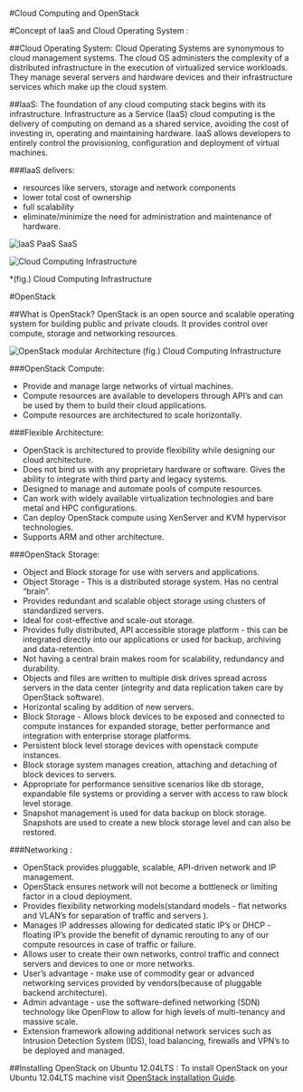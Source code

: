 #Cloud Computing and OpenStack


#Concept of IaaS and Cloud Operating System :

##Cloud Operating System:
Cloud Operating Systems are synonymous to cloud management systems. The cloud OS administers the complexity of a distributed infrastructure in the execution of virtualized service workloads. They manage several servers and hardware devices and their infrastructure services which make up the cloud system.


##IaaS:
The foundation of any cloud computing stack begins with its infrastructure. Infrastructure as a Service (IaaS) cloud computing is the delivery of computing on demand as a shared service, avoiding the cost of investing in, operating and maintaining hardware. IaaS allows developers to entirely control the provisioning, configuration and deployment of virtual machines.

###IaaS delivers:
* resources like servers, storage and network components
* lower total cost of ownership
* full scalability
* eliminate/minimize the need for administration and maintenance of hardware.


![IaaS PaaS SaaS](nehagwebonise.github.com/webonise/Rail3-Notes/Cloud-and-OpenStack/cloud-structure.gif)


![Cloud Computing Infrastructure](https://github.com/webonise/Rail3-Notes/blob/master/Cloud%20and%20OpenStack/cloud-virtualization.gif)

*(fig.) Cloud Computing Infrastructure

#OpenStack

##What is OpenStack?
OpenStack is an open source and scalable operating system for building public and private clouds. It provides control over compute, storage and networking resources.


![OpenStack modular Architecture](https://github.com/webonise/Rail3-Notes/blob/master/Cloud%20and%20OpenStack/OpenStack-structure.gif)
(fig.) Cloud Computing Infrastructure

###OpenStack Compute:

* Provide and manage large networks of virtual machines.
* Compute resources are available to developers through API’s and can be used by them to build their cloud applications.
* Compute resources are architectured to scale horizontally.

###Flexible Architecture:

* OpenStack is architectured to provide flexibility while designing our cloud architecture.
* Does not bind us with any proprietary hardware or software. Gives the ability to integrate with third party and legacy systems.
* Designed to manage and automate pools of compute resources.
* Can work with widely available virtualization technologies and bare metal and HPC configurations.
* Can deploy OpenStack compute using XenServer and KVM hypervisor technologies.
* Supports ARM and other architecture.


###OpenStack Storage:

* Object and Block storage for use with servers and applications.
* Object Storage -  This is a distributed storage system. Has no central “brain”.
* Provides redundant and scalable object storage using clusters of standardized servers.
* Ideal for cost-effective and scale-out storage.
* Provides fully distributed, API accessible storage platform - this can be integrated directly into our applications or used for backup, archiving and data-retention.
* Not having a central brain makes room for scalability, redundancy and durability.
* Objects and files are written to multiple disk drives spread across servers in the data center (integrity and data replication taken care by OpenStack software).
* Horizontal scaling by addition of new servers.
* Block Storage - Allows block devices to be exposed and connected to compute instances for expanded storage, better performance and integration with enterprise storage platforms.
* Persistent block level storage devices with openstack compute instances.
* Block storage system manages creation, attaching and detaching of block devices to servers.
* Appropriate for performance sensitive scenarios like db storage, expandable file systems or providing a server with access to raw block level storage.
* Snapshot management is used for data backup on block storage. Snapshots are used to create a new block storage level and can also be restored.

###Networking :

* OpenStack provides pluggable, scalable, API-driven network and IP management.
* OpenStack ensures network will not become a bottleneck or limiting factor in a cloud deployment.
* Provides flexibility networking models(standard models - flat networks and VLAN’s for separation of traffic and servers ).
* Manages IP addresses allowing for dedicated static IP’s or DHCP - floating IP’s provide the benefit of dynamic rerouting to any of our compute resources in case of traffic or failure.
* Allows user to create their own networks, control traffic and connect servers and devices to one or more networks.
* User’s advantage - make use of commodity gear or advanced networking services provided by vendors(because of pluggable backend architecture).
* Admin advantage - use the software-defined networking (SDN) technology like OpenFlow to allow for high levels of multi-tenancy and massive scale.
* Extension framework allowing additional network services such as Intrusion Detection System (IDS), load balancing, firewalls and VPN’s to be deployed and managed.


##Installing OpenStack on Ubuntu 12.04LTS :
To install OpenStack on your Ubuntu 12.04LTS machine visit [OpenStack installation Guide](http://www.stackgeek.com/guides/gettingstarted.html).
